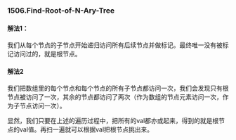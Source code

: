 ### 1506.Find-Root-of-N-Ary-Tree

#### 解法1：
我们从每个节点的子节点开始递归访问所有后续节点并做标记。最终唯一没有被标记访问过的，就是根节点。


#### 解法2

我们把数组里的每个节点和每个节点的所有子节点都访问一次，我们会发现只有根节点被访问了一次，其余的节点都访问了两次（作为数组的节点元素访问一次，作为子节点访问一次）。

显然，我们只要在上述的遍历过程中，把所有的val都亦或起来，得到的就是根节点的val值。再扫一遍就可以根据val把根节点挑出来。
